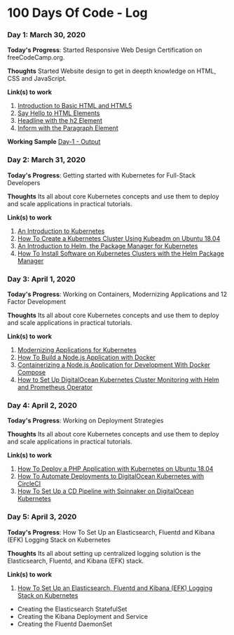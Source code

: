 # 100 Days Of Code - Log

### Day 1: March 30, 2020 
**Today's Progress**: Started Responsive Web Design Certification on freeCodeCamp.org.

**Thoughts** Started Website design to get in deepth knowledge on HTML, CSS and JavaScript.

**Link(s) to work**
1. [Introduction to Basic HTML and HTML5](https://www.freecodecamp.org/learn/responsive-web-design/basic-html-and-html5/)
2. [Say Hello to HTML Elements](https://www.freecodecamp.org/learn/responsive-web-design/basic-html-and-html5/say-hello-to-html-elements)
3. [Headline with the h2 Element](https://www.freecodecamp.org/learn/responsive-web-design/basic-html-and-html5/headline-with-the-h2-element)
4. [Inform with the Paragraph Element](https://www.freecodecamp.org/learn/responsive-web-design/basic-html-and-html5/inform-with-the-paragraph-element)

**Working Sample**
[Day-1 - Output](https://codepen.io/lreddy563/pen/LYVqNzq)

### Day 2: March 31, 2020 
**Today's Progress**: Getting started with Kubernetes for Full-Stack Developers

**Thoughts** Its all about core Kubernetes concepts and use them to deploy and scale applications in practical tutorials. 

**Link(s) to work**
1. [An Introduction to Kubernetes](https://www.digitalocean.com/community/tutorials/an-introduction-to-kubernetes)
2. [How To Create a Kubernetes Cluster Using Kubeadm on Ubuntu 18.04](https://www.digitalocean.com/community/tutorials/how-to-create-a-kubernetes-cluster-using-kubeadm-on-ubuntu-18-04)
3. [An Introduction to Helm, the Package Manager for Kubernetes](https://www.digitalocean.com/community/tutorials/an-introduction-to-helm-the-package-manager-for-kubernetes)
4. [How To Install Software on Kubernetes Clusters with the Helm Package Manager](https://www.digitalocean.com/community/tutorials/how-to-install-software-on-kubernetes-clusters-with-the-helm-package-manager)


### Day 3: April 1, 2020 
**Today's Progress**: Working on Containers, Modernizing Applications and 12 Factor Development

**Thoughts** Its all about core Kubernetes concepts and use them to deploy and scale applications in practical tutorials. 

**Link(s) to work**
1. [Modernizing Applications for Kubernetes](https://www.digitalocean.com/community/tutorials/modernizing-applications-for-kubernetes)
2. [How To Build a Node.js Application with Docker](https://www.digitalocean.com/community/tutorials/how-to-build-a-node-js-application-with-docker)
3. [Containerizing a Node.js Application for Development With Docker Compose](https://www.digitalocean.com/community/tutorials/containerizing-a-node-js-application-for-development-with-docker-compose)
4. [How to Set Up DigitalOcean Kubernetes Cluster Monitoring with Helm and Prometheus Operator](https://www.digitalocean.com/community/tutorials/how-to-set-up-digitalocean-kubernetes-cluster-monitoring-with-helm-and-prometheus-operator)


### Day 4: April 2, 2020 
**Today's Progress**: Working on Deployment Strategies

**Thoughts** Its all about core Kubernetes concepts and use them to deploy and scale applications in practical tutorials. 

**Link(s) to work**
1. [How To Deploy a PHP Application with Kubernetes on Ubuntu 18.04](https://www.digitalocean.com/community/tutorials/how-to-deploy-a-php-application-with-kubernetes-on-ubuntu-18-04)
2. [How To Automate Deployments to DigitalOcean Kubernetes with CircleCI](https://www.digitalocean.com/community/tutorials/how-to-automate-deployments-to-digitalocean-kubernetes-with-circleci)
3. [How To Set Up a CD Pipeline with Spinnaker on DigitalOcean Kubernetes](https://www.digitalocean.com/community/tutorials/how-to-set-up-a-cd-pipeline-with-spinnaker-on-digitalocean-kubernetes)

### Day 5: April 3, 2020 
**Today's Progress**: How To Set Up an Elasticsearch, Fluentd and Kibana (EFK) Logging Stack on Kubernetes

**Thoughts** Its all about setting up centralized logging solution is the Elasticsearch, Fluentd, and Kibana (EFK) stack.

**Link(s) to work**
1. [How To Set Up an Elasticsearch, Fluentd and Kibana (EFK) Logging Stack on Kubernetes](https://www.digitalocean.com/community/tutorials/how-to-set-up-an-elasticsearch-fluentd-and-kibana-efk-logging-stack-on-kubernetes)

* Creating the Elasticsearch StatefulSet
* Creating the Kibana Deployment and Service
* Creating the Fluentd DaemonSet
